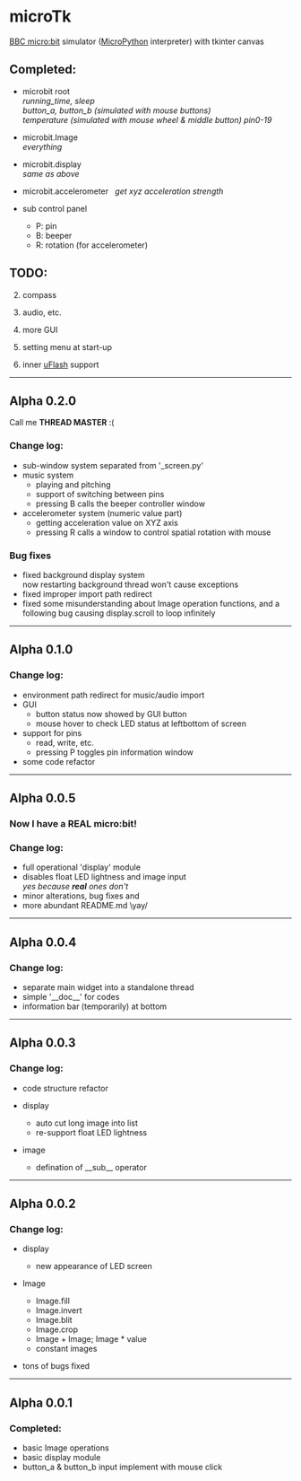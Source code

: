 # microTk
[BBC micro:bit](https://microbit.org/) simulator ([MicroPython](http://python.microbit.org) interpreter) with tkinter canvas

## Completed:

* microbit root  
_running_time, sleep  
button_a, button_b (simulated with mouse buttons)  
temperature (simulated with mouse wheel & middle button)
pin0-19_

* microbit.Image  
_everything_

* microbit.display  
_same as above_

* microbit.accelerometer  
_get xyz acceleration strength_

* sub control panel  
   * P: pin
   * B: beeper
   * R: rotation (for accelerometer)

## TODO:
2. compass

3. audio, etc.

4. more GUI

5. setting menu at start-up

5. inner [uFlash](https://uflash.readthedocs.io/en/latest/_modules/uflash.html) support

***

## Alpha 0.2.0
Call me __THREAD MASTER__ :(
### Change log:
* sub-window system separated from '_screen.py'
* music system  
    * playing and pitching
    * support of switching between pins
    * pressing B calls the beeper controller window
* accelerometer system (numeric value part)
    * getting acceleration value on XYZ axis
    * pressing R calls a  window to control spatial rotation with mouse

### Bug fixes
* fixed background display system  
    now restarting background thread won't cause exceptions
* fixed improper import path redirect
* fixed some misunderstanding about Image operation functions, and a following bug causing display.scroll to loop infinitely

***

## Alpha 0.1.0
### Change log: 
* environment path redirect for music/audio import
* GUI
    * button status now showed by GUI button
    * mouse hover to check LED status at leftbottom of screen
* support for pins
    * read, write, etc.
    * pressing P toggles pin information window
* some code refactor

***

## Alpha 0.0.5
### __Now I have a REAL micro:bit!__
### Change log:
* full operational 'display' module
* disables float LED lightness and image input  
_yes because __real__ ones don't_
* minor alterations, bug fixes and 
* more abundant README.md  \yay/

***

## Alpha 0.0.4
### Change log:
* separate main widget into a standalone thread
* simple '\_\_doc__' for codes
* information bar (temporarily) at bottom

***

## Alpha 0.0.3

### Change log:
* code structure refactor

* display
    * auto cut long image into list
    * re-support float LED lightness

* image
    * defination of \_\_sub__ operator

***

## Alpha 0.0.2

### Change log:
* display
    * new appearance of LED screen

* Image
    * Image.fill
    * Image.invert
    * Image.blit
    * Image.crop
    * Image + Image; Image * value
    * constant images

* tons of bugs fixed

***

## Alpha 0.0.1

### Completed:
* basic Image operations
* basic display module
* button_a & button_b input implement with mouse click
